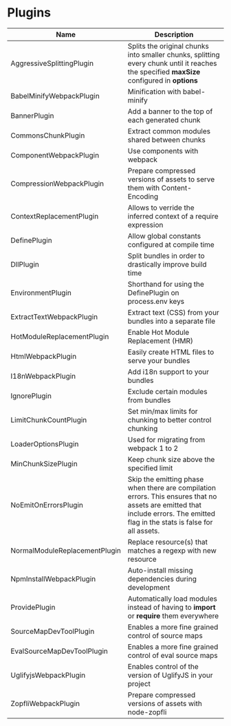 # Plugins

Name | Description
---- | -----------
AggressiveSplittingPlugin | Splits the original chunks into smaller chunks, splitting every chunk until it reaches the specified __maxSize__ configured in __options__
BabelMinifyWebpackPlugin | Minification with babel-minify
BannerPlugin | Add a banner to the top of each generated chunk
CommonsChunkPlugin | Extract common modules shared between chunks
ComponentWebpackPlugin | Use components with webpack
CompressionWebpackPlugin | Prepare compressed versions of assets to serve them with Content-Encoding
ContextReplacementPlugin | Allows to verride the inferred context of a require expression
DefinePlugin | Allow global constants configured at compile time
DllPlugin | Split bundles in order to drastically improve build time
EnvironmentPlugin | Shorthand for using the DefinePlugin on process.env keys
ExtractTextWebpackPlugin | Extract text (CSS) from your bundles into a separate file
HotModuleReplacementPlugin | Enable Hot Module Replacement (HMR)
HtmlWebpackPlugin | Easily create HTML files to serve your bundles
I18nWebpackPlugin | Add i18n support to your bundles
IgnorePlugin | Exclude certain modules from bundles
LimitChunkCountPlugin | Set min/max limits for chunking to better control chunking
LoaderOptionsPlugin | Used for migrating from webpack 1 to 2
MinChunkSizePlugin | Keep chunk size above the specified limit
NoEmitOnErrorsPlugin | Skip the emitting phase when there are compilation errors. This ensures that no assets are emitted that include errors. The emitted flag in the stats is false for all assets.
NormalModuleReplacementPlugin | Replace resource(s) that matches a regexp with new resource
NpmInstallWebpackPlugin | Auto-install missing dependencies during development
ProvidePlugin | Automatically load modules instead of having to __import__ or __require__ them everywhere
SourceMapDevToolPlugin | Enables a more fine grained control of source maps
EvalSourceMapDevToolPlugin | Enables a more fine grained control of eval source maps
UglifyjsWebpackPlugin | Enables control of the version of UglifyJS in your project
ZopfliWebpackPlugin | Prepare compressed versions of assets with node-zopfli
